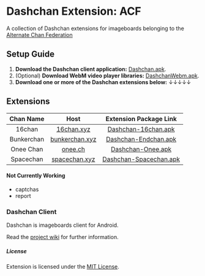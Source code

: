 # Dashchan Extension: ACF

A collection of Dashchan extensions for imageboards belonging to the [Alternate Chan Federation](http://imageboard.us/)

## Setup Guide
1. **Download the Dashchan client application:** [Dashchan.apk](https://github.com/Mishiranu/Dashchan-Extensions/raw/master/update/package/Dashchan.apk).
2. (Optional) **Download WebM video player libraries:** [DashchanWebm.apk](https://github.com/Mishiranu/Dashchan-Extensions/raw/master/update/package/DashchanWebm.apk).
3. **Download one or more of the Dashchan extensions below:** ↓↓↓↓↓ 

## Extensions

| Chan Name       | Host                 | Extension Package Link                                                                                                                |
| :-------------: | :------------------: | :-----------------------------------------------------------------------------------------------------------------------------------: |
| 16chan        | [16chan.xyz](https://www.16chan.xyz/)         | [Dashchan-16chan.apk](https://github.com/maksrago/Dashchan-Extensions-ACF/releases/download/16chan/Dashchan-16chan.apk)    
|Bunkerchan|[bunkerchan.xyz](https://bunkerchan.xyz/)|[Dashchan-Endchan.apk](https://github.com/maksrago/Dashchan-Extensions-ACF/releases/download/Bunkerchan/Dashchan-Bunkerchan.apk)|
|Onee Chan|[onee.ch](https://onee.ch/)|[Dashchan-Onee.apk](https://github.com/maksrago/Dashchan-Extensions-ACF/releases/download/Oneechan/Dashchan-Oneech.apk)|
|Spacechan|[spacechan.xyz](https://spacechan.xyz/)|[Dashchan-Spacechan.apk](https://github.com/maksrago/Dashchan-Extensions-ACF/releases/download/Spacechan/Dashchan-Spacechan.apk)|


#### Not Currently Working
* captchas
* report

### Dashchan Client

Dashchan is imageboards client for Android.

Read the [project wiki](https://github.com/Mishiranu/Dashchan/wiki) for further information.

##### License

Extension is licensed under the [MIT License](LICENSE).
